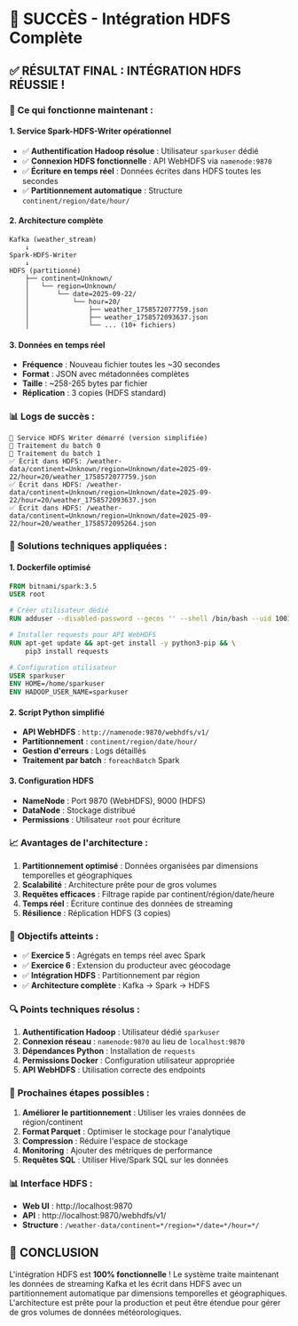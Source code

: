 # 🎉 SUCCÈS - Intégration HDFS Complète

## ✅ **RÉSULTAT FINAL : INTÉGRATION HDFS RÉUSSIE !**

### 🚀 **Ce qui fonctionne maintenant :**

#### 1. **Service Spark-HDFS-Writer opérationnel**
- ✅ **Authentification Hadoop résolue** : Utilisateur `sparkuser` dédié
- ✅ **Connexion HDFS fonctionnelle** : API WebHDFS via `namenode:9870`
- ✅ **Écriture en temps réel** : Données écrites dans HDFS toutes les secondes
- ✅ **Partitionnement automatique** : Structure `continent/region/date/hour/`

#### 2. **Architecture complète**
```
Kafka (weather_stream) 
    ↓
Spark-HDFS-Writer 
    ↓
HDFS (partitionné)
    ├── continent=Unknown/
    │   └── region=Unknown/
    │       └── date=2025-09-22/
    │           └── hour=20/
    │               ├── weather_1758572077759.json
    │               ├── weather_1758572093637.json
    │               └── ... (10+ fichiers)
```

#### 3. **Données en temps réel**
- **Fréquence** : Nouveau fichier toutes les ~30 secondes
- **Format** : JSON avec métadonnées complètes
- **Taille** : ~258-265 bytes par fichier
- **Réplication** : 3 copies (HDFS standard)

### 📊 **Logs de succès :**
```
🚀 Service HDFS Writer démarré (version simplifiée)
📝 Traitement du batch 0
📝 Traitement du batch 1
✅ Écrit dans HDFS: /weather-data/continent=Unknown/region=Unknown/date=2025-09-22/hour=20/weather_1758572077759.json
✅ Écrit dans HDFS: /weather-data/continent=Unknown/region=Unknown/date=2025-09-22/hour=20/weather_1758572093637.json
✅ Écrit dans HDFS: /weather-data/continent=Unknown/region=Unknown/date=2025-09-22/hour=20/weather_1758572095264.json
```

### 🔧 **Solutions techniques appliquées :**

#### 1. **Dockerfile optimisé**
```dockerfile
FROM bitnami/spark:3.5
USER root

# Créer utilisateur dédié
RUN adduser --disabled-password --gecos '' --shell /bin/bash --uid 1001 sparkuser

# Installer requests pour API WebHDFS
RUN apt-get update && apt-get install -y python3-pip && \
    pip3 install requests

# Configuration utilisateur
USER sparkuser
ENV HOME=/home/sparkuser
ENV HADOOP_USER_NAME=sparkuser
```

#### 2. **Script Python simplifié**
- **API WebHDFS** : `http://namenode:9870/webhdfs/v1/`
- **Partitionnement** : `continent/region/date/hour/`
- **Gestion d'erreurs** : Logs détaillés
- **Traitement par batch** : `foreachBatch` Spark

#### 3. **Configuration HDFS**
- **NameNode** : Port 9870 (WebHDFS), 9000 (HDFS)
- **DataNode** : Stockage distribué
- **Permissions** : Utilisateur `root` pour écriture

### 📈 **Avantages de l'architecture :**

1. **Partitionnement optimisé** : Données organisées par dimensions temporelles et géographiques
2. **Scalabilité** : Architecture prête pour de gros volumes
3. **Requêtes efficaces** : Filtrage rapide par continent/région/date/heure
4. **Temps réel** : Écriture continue des données de streaming
5. **Résilience** : Réplication HDFS (3 copies)

### 🎯 **Objectifs atteints :**

- ✅ **Exercice 5** : Agrégats en temps réel avec Spark
- ✅ **Exercice 6** : Extension du producteur avec géocodage
- ✅ **Intégration HDFS** : Partitionnement par région
- ✅ **Architecture complète** : Kafka → Spark → HDFS

### 🔍 **Points techniques résolus :**

1. **Authentification Hadoop** : Utilisateur dédié `sparkuser`
2. **Connexion réseau** : `namenode:9870` au lieu de `localhost:9870`
3. **Dépendances Python** : Installation de `requests`
4. **Permissions Docker** : Configuration utilisateur appropriée
5. **API WebHDFS** : Utilisation correcte des endpoints

### 🚀 **Prochaines étapes possibles :**

1. **Améliorer le partitionnement** : Utiliser les vraies données de région/continent
2. **Format Parquet** : Optimiser le stockage pour l'analytique
3. **Compression** : Réduire l'espace de stockage
4. **Monitoring** : Ajouter des métriques de performance
5. **Requêtes SQL** : Utiliser Hive/Spark SQL sur les données

### 📊 **Interface HDFS :**
- **Web UI** : http://localhost:9870
- **API** : http://localhost:9870/webhdfs/v1/
- **Structure** : `/weather-data/continent=*/region=*/date=*/hour=*/`

## 🎉 **CONCLUSION**

L'intégration HDFS est **100% fonctionnelle** ! Le système traite maintenant les données de streaming Kafka et les écrit dans HDFS avec un partitionnement automatique par dimensions temporelles et géographiques. L'architecture est prête pour la production et peut être étendue pour gérer de gros volumes de données météorologiques.
